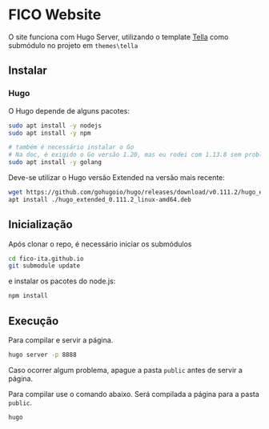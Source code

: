 # FICO Website

O site funciona com Hugo Server, utilizando o template [Tella](https://github.com/opera7133/tella) como submódulo no projeto em `themes\tella`

## Instalar

### Hugo

O Hugo depende de alguns pacotes:

````bash
sudo apt install -y nodejs
sudo apt install -y npm

# também é necessário instalar o Go
# Na doc, é exigido o Go versão 1.20, mas eu rodei com 1.13.8 sem problemas
sudo apt install -y golang
````

Deve-se utilizar o Hugo versão Extended na versão mais recente:

````bash
wget https://github.com/gohugoio/hugo/releases/download/v0.111.2/hugo_extended_0.111.2_linux-amd64.deb
apt install ./hugo_extended_0.111.2_linux-amd64.deb
````

## Inicialização

Após clonar o repo, é necessário iniciar os submódulos

````bash
cd fico-ita.github.io
git submodule update
````
e instalar os pacotes do node.js:

````bash
npm install
````

## Execução

Para compilar e servir a página.

````bash
hugo server -p 8888
````

Caso ocorrer algum problema, apague a pasta `public` antes de servir a página.

Para compilar use o comando abaixo. Será compilada a página para a pasta `public`.

````bash
hugo
````
